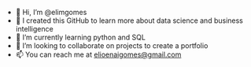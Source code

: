 - 👋 Hi, I’m @elimgomes
- 👀 I created this GitHub to learn more about data science and business intelligence
- 🌱 I’m currently learning python and SQL
- 💞️ I’m looking to collaborate on projects to create a portfolio
- 📫 You can reach me at elioenaigomes@gmail.com

<!---
elimgomes/elimgomes is a ✨ special ✨ repository because its `README.md` (this file) appears on your GitHub profile.
You can click the Preview link to take a look at your changes.
--->
